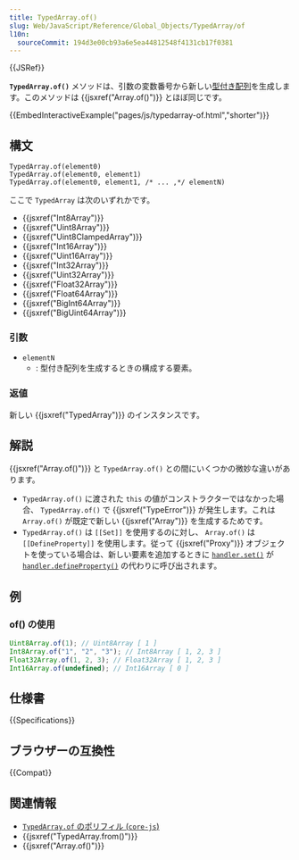 ```yaml
---
title: TypedArray.of()
slug: Web/JavaScript/Reference/Global_Objects/TypedArray/of
l10n:
  sourceCommit: 194d3e00cb93a6e5ea44812548f4131cb17f0381
---
```


{{JSRef}}

**`TypedArray.of()`** メソッドは、引数の変数番号から新しい[型付き配列](/ja/docs/Web/JavaScript/Reference/Global_Objects/TypedArray#typedarray_オブジェクト)を生成します。このメソッドは {{jsxref("Array.of()")}} とほぼ同じです。

{{EmbedInteractiveExample("pages/js/typedarray-of.html","shorter")}}

## 構文

```js-nolint
TypedArray.of(element0)
TypedArray.of(element0, element1)
TypedArray.of(element0, element1, /* ... ,*/ elementN)
```

ここで `TypedArray` は次のいずれかです。

- {{jsxref("Int8Array")}}
- {{jsxref("Uint8Array")}}
- {{jsxref("Uint8ClampedArray")}}
- {{jsxref("Int16Array")}}
- {{jsxref("Uint16Array")}}
- {{jsxref("Int32Array")}}
- {{jsxref("Uint32Array")}}
- {{jsxref("Float32Array")}}
- {{jsxref("Float64Array")}}
- {{jsxref("BigInt64Array")}}
- {{jsxref("BigUint64Array")}}

### 引数

- `elementN`
  - : 型付き配列を生成するときの構成する要素。

### 返値

新しい {{jsxref("TypedArray")}} のインスタンスです。

## 解説

{{jsxref("Array.of()")}} と `TypedArray.of()` との間にいくつかの微妙な違いがあります。

- `TypedArray.of()` に渡された `this` の値がコンストラクターではなかった場合、 `TypedArray.of()` で {{jsxref("TypeError")}} が発生します。これは `Array.of()` が既定で新しい {{jsxref("Array")}} を生成するためです。
- `TypedArray.of()` は `[[Set]]` を使用するのに対し、 `Array.of()` は `[[DefineProperty]]` を使用します。従って {{jsxref("Proxy")}} オブジェクトを使っている場合は、新しい要素を追加するときに [`handler.set()`](/ja/docs/Web/JavaScript/Reference/Global_Objects/Proxy/Proxy/set) が [`handler.defineProperty()`](/ja/docs/Web/JavaScript/Reference/Global_Objects/Proxy/Proxy/defineProperty) の代わりに呼び出されます。

## 例

### of() の使用

```js
Uint8Array.of(1); // Uint8Array [ 1 ]
Int8Array.of("1", "2", "3"); // Int8Array [ 1, 2, 3 ]
Float32Array.of(1, 2, 3); // Float32Array [ 1, 2, 3 ]
Int16Array.of(undefined); // Int16Array [ 0 ]
```

## 仕様書

{{Specifications}}

## ブラウザーの互換性

{{Compat}}

## 関連情報

- [`TypedArray.of` のポリフィル (`core-js`)](https://github.com/zloirock/core-js#ecmascript-typed-arrays)
- {{jsxref("TypedArray.from()")}}
- {{jsxref("Array.of()")}}
